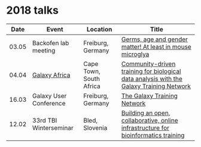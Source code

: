 2018 talks
==========

Date | Event | Location | Title
--- | --- | --- | ---
03.05 | Backofen lab meeting | Freiburg, Germany | [Germs, age and gender matter! At least in mouse microglya](05_03_backofen_lab)
04.04 | [Galaxy Africa](http://galaxyafrica.sanbi.ac.za/) | Cape Town, South Africa | [Community-driven training for biological data analysis with the Galaxy Training Network](04_04_galaxy_africa)
16.03 | Galaxy User Conference | Freiburg, Germany | [The Galaxy Training Network](03_16_galaxy_user_conf)
12.02 | 33rd TBI Winterseminar | Bled, Slovenia | [Building an open, collaborative, online infrastructure for bioinformatics training](02_12_bled)

